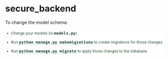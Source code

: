# secure_backend

To change the model schema:
<p align="center">
    <img src="./readme_src/model.png"></img>
</p>